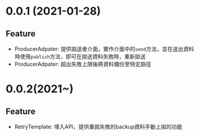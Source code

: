 # 0.0.1 (2021-01-28)

## Feature

* ProducerAdpater: 提供拋送者介面，實作介面中的```send```方法，並在送出資料時使用```publish```方法，即可在拋送資料失敗時，重新拋送
* ProducerAdpater: 超出失敗上限後將資料備份至特定路徑

# 0.0.2(2021~)

## Feature

* RetryTemplate: 埋入API，提供重拋失敗的backup資料手動上拋的功能